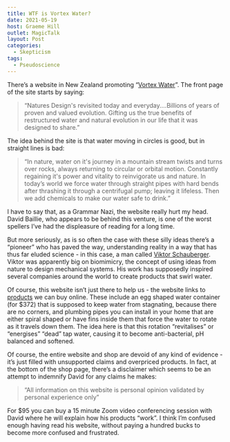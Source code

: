 ```yaml
---
title: WTF is Vortex Water?
date: 2021-05-19
host: Graeme Hill
outlet: MagicTalk
layout: Post
categories:
  - Skepticism
tags:
  - Pseudoscience
---
```


There’s a website in New Zealand promoting “[Vortex Water](http://vortexwater.co.nz/)”. The front page of the site starts by saying:

<!-- more -->

> “Natures Design's revisited today and everyday....Billions of years of proven and valued evolution. Gifting us the true benefits of restructured water and natural evolution in our life that it was designed to share.”

The idea behind the site is that water moving in circles is good, but in straight lines is bad:

> “In nature, water on it's journey in a mountain stream twists and turns over rocks, always returning to circular or orbital motion. Constantly regaining it's power and vitality to reinvigorate us and nature. In today’s world we force water through straight pipes with hard bends after thrashing it through a centrifugal pump; leaving it lifeless. Then we add chemicals to make our water safe to drink.”

I have to say that, as a Grammar Nazi, the website really hurt my head. David Baillie, who appears to be behind this venture, is one of the worst spellers I’ve had the displeasure of reading for a long time.

But more seriously, as is so often the case with these silly ideas there’s a “pioneer” who has paved the way, understanding reality in a way that has thus far eluded science - in this case, a man called [Viktor Schauberger](https://en.wikipedia.org/wiki/Viktor_Schauberger). Viktor was apparently big on biomimicry, the concept of using ideas from nature to design mechanical systems. His work has supposedly inspired several companies around the world to create products that swirl water.

Of course, this website isn’t just there to help us - the website links to [products](http://www.naturesdesign.nz/) we can buy online. These include an egg shaped water container (for $372) that is supposed to keep water from stagnating, because there are no corners, and plumbing pipes you can install in your home that are either spiral shaped or have fins inside them that force the water to rotate as it travels down them. The idea here is that this rotation “revitalises” or “energises” “dead” tap water, causing it to become anti-bacterial, pH balanced and softened.

Of course, the entire website and shop are devoid of any kind of evidence - it’s just filled with unsupported claims and overpriced products. In fact, at the bottom of the shop page, there’s a disclaimer which seems to be an attempt to indemnify David for any claims he makes:

> “All information on this website is personal opinion validated by personal experience only”

For $95 you can buy a 15 minute Zoom video conferencing session with David where he will explain how his products “work”. I think I’m confused enough having read his website, without paying a hundred bucks to become more confused and frustrated.
